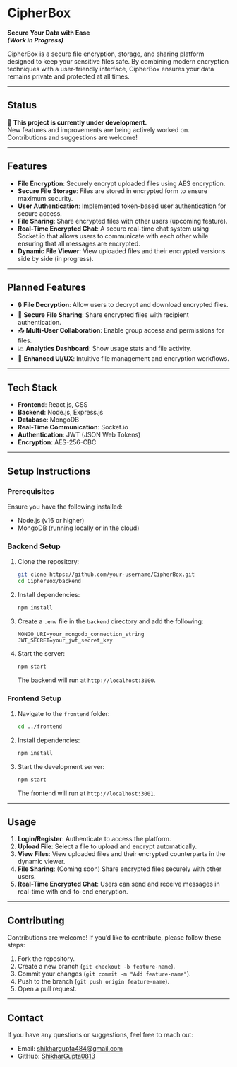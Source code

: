 # **CipherBox**  
**Secure Your Data with Ease**  
**_(Work in Progress)_**

CipherBox is a secure file encryption, storage, and sharing platform designed to keep your sensitive files safe. By combining modern encryption techniques with a user-friendly interface, CipherBox ensures your data remains private and protected at all times.

---

## **Status**  
🚧 **This project is currently under development.**  
New features and improvements are being actively worked on. Contributions and suggestions are welcome!

---

## **Features**  
- **File Encryption**: Securely encrypt uploaded files using AES encryption.  
- **Secure File Storage**: Files are stored in encrypted form to ensure maximum security.  
- **User Authentication**: Implemented token-based user authentication for secure access.  
- **File Sharing**: Share encrypted files with other users (upcoming feature).
- **Real-Time Encrypted Chat**: A secure real-time chat system using Socket.io that allows users to communicate with each other while ensuring that all messages are encrypted.
- **Dynamic File Viewer**: View uploaded files and their encrypted versions side by side (in progress).  

---

## **Planned Features**  
- 🔒 **File Decryption**: Allow users to decrypt and download encrypted files.  
- 🔗 **Secure File Sharing**: Share encrypted files with recipient authentication.  
- 📤 **Multi-User Collaboration**: Enable group access and permissions for files.  
- 📈 **Analytics Dashboard**: Show usage stats and file activity.  
- 🎨 **Enhanced UI/UX**: Intuitive file management and encryption workflows.  

---

## **Tech Stack**  
- **Frontend**: React.js, CSS  
- **Backend**: Node.js, Express.js  
- **Database**: MongoDB
- **Real-Time Communication**: Socket.io
- **Authentication**: JWT (JSON Web Tokens)  
- **Encryption**: AES-256-CBC  

---

## **Setup Instructions**  

### Prerequisites  
Ensure you have the following installed:  
- Node.js (v16 or higher)  
- MongoDB (running locally or in the cloud)  

### Backend Setup  
1. Clone the repository:  
   ```bash  
   git clone https://github.com/your-username/CipherBox.git  
   cd CipherBox/backend  
   ```  

2. Install dependencies:  
   ```bash  
   npm install  
   ```  

3. Create a `.env` file in the `backend` directory and add the following:  
   ```plaintext  
   MONGO_URI=your_mongodb_connection_string  
   JWT_SECRET=your_jwt_secret_key  
   ```  

4. Start the server:  
   ```bash  
   npm start  
   ```  
   The backend will run at `http://localhost:3000`.

### Frontend Setup  
1. Navigate to the `frontend` folder:  
   ```bash  
   cd ../frontend  
   ```  

2. Install dependencies:  
   ```bash  
   npm install  
   ```  

3. Start the development server:  
   ```bash  
   npm start  
   ```  
   The frontend will run at `http://localhost:3001`.  

---

## **Usage**  
1. **Login/Register**: Authenticate to access the platform.  
2. **Upload File**: Select a file to upload and encrypt automatically.  
3. **View Files**: View uploaded files and their encrypted counterparts in the dynamic viewer.  
4. **File Sharing**: (Coming soon) Share encrypted files securely with other users.
5. **Real-Time Encrypted Chat**: Users can send and receive messages in real-time with end-to-end encryption.


---

## **Contributing**  
Contributions are welcome! If you’d like to contribute, please follow these steps:  
1. Fork the repository.  
2. Create a new branch (`git checkout -b feature-name`).  
3. Commit your changes (`git commit -m "Add feature-name"`).  
4. Push to the branch (`git push origin feature-name`).  
5. Open a pull request.  

---

## **Contact**  
If you have any questions or suggestions, feel free to reach out:  
- Email: shikhargupta484@gmail.com 
- GitHub: [ShikharGupta0813](https://github.com/ShikharGupta0813)  
